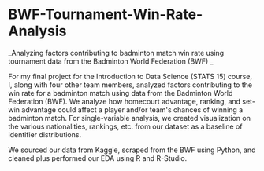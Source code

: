 # BWF-Tournament-Win-Rate-Analysis
_Analyzing factors contributing to badminton match win rate using tournament data from the Badminton World Federation (BWF)
_

For my final project for the Introduction to Data Science (STATS 15) course, I, along with four other team members, analyzed factors contributing to the win rate for a badminton match using data from the Badminton World Federation (BWF). We analyze how homecourt advantage, ranking, and set-win advantage could affect a player and/or team's chances of winning a badminton match. For single-variable analysis, we created visualization on the various nationalities, rankings, etc. from our dataset as a baseline of identifier distributions. 

We sourced our data from Kaggle, scraped from the BWF using Python, and cleaned plus performed our EDA using R and R-Studio. 
